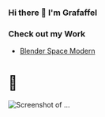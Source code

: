 ### Hi there 👋 I'm Grafaffel

### Check out my Work

- [Blender Space Modern](https://github.com/Grafaffel/blender-modern-space "A Space-Inspired Blender Theme for Blender 4.0.1")

# 👀

![Screenshot of ...]([mockup.png](https://res.cloudinary.com/read-cv/image/upload/c_limit,h_322,w_430/dpr_1.0/v1/1/users/nm3IpiejfAfYs3KyfX4NtNVUJZy1/post-c4311a17-0600-4057-8837-13f3d86c99bd.png?_a=ATO2BAA0)https://res.cloudinary.com/read-cv/image/upload/c_limit,h_322,w_430/dpr_1.0/v1/1/users/nm3IpiejfAfYs3KyfX4NtNVUJZy1/post-c4311a17-0600-4057-8837-13f3d86c99bd.png?_a=ATO2BAA0)
